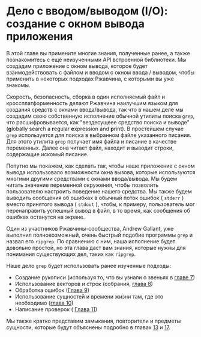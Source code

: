 # Дело с вводом/выводом (I/O): создание с окном вывода приложения

В этой главе вы примените многие знания, полученные ранее, а также познакомитесь с ещё неизученными API встроенной библиотеки. Мы создадим  приложение с окном вывода, которое будет взаимодействовать с файлом и вводом с окном ввода / выводом, чтобы применить в некоторых подходах Ржавчина, с которыми вы уже знакомы.

Скорость, безопасность, сборка в один исполняемый файл и кроссплатформенность делают Ржавчина наилучшим языком для создания средств с окнами ввода/вывода, так что в нашем деле мы создадим свою собственную исполнение обычной утилиты поиска `grep`, что расшифровывается, как "вездесущеее средство поиска и выводе" (**g**lobally search a **r**egular **e**xpression and **p**rint). В простейшем случае `grep` используется для поиска в выбранном файле указанного писания. Для этого утилита `grep` получает имя файла и писание в качестве переменных. Далее она читает файл, находит и выводит строки, содержащие искомый писание.

Попутно мы покажем, как сделать так, чтобы наше приложение с окном вывода использовало возможности окна вызова, которые используются многими другими средствами с окнами ввода/вывода. Мы будем читать значение переменной окружения, чтобы позволить пользователю настроить поведение нашего средства. Мы также будем выводить сообщения об ошибках в обычный поток ошибок ( `stderr` ) вместо принятого вывода ( `stdout` ), чтобы, к примеру, пользователь мог перенаправить успешный вывод в файл, в то время, как сообщения об ошибках останутся на экране.

Один из участников Ржавчины-сообщества, Andrew Gallant, уже выполнил полновозможный, очень быстрый подобие программы `grep` и назвал его `ripgrep`. По сравнению с ним, наша исполнение будет довольно простой, но эта глава даст вам знания, которые нужны для понимания существующих дел, таких как <code>ripgrep</code>.

Наше дело  `grep` будет использовать ранее изученные подходы:

- Создание рукописи (используя то, что вы узнали о звеньях в [ главе 7]<!--  -->)
- Использование векторов и строк (собрания, [глава 8]<!--  -->)
- Обработка ошибок ([Глава 9]<!--  -->)
- Использование сущностей и времени жизни там, где это необходимо ([глава 10]<!--  -->)
- Написание проверок ( [Глава 11]<!--  -->)

Мы также кратко представим замыкания, повторители и предметы сущности, которые будут объяснены подробно в главах [13]<!--  --> и [17]<!--  -->.


[ главе 7]: ch07-00-managing-growing-projects-with-packages-crates-and-modules.html
[глава 8]: ch08-00-common-collections.html
[Глава 9]: ch09-00-error-handling.html
[глава 10]: ch10-00-generics.html
[Глава 11]: ch11-00-testing.html
[13]: ch13-00-functional-features.html
[17]: ch17-00-oop.html